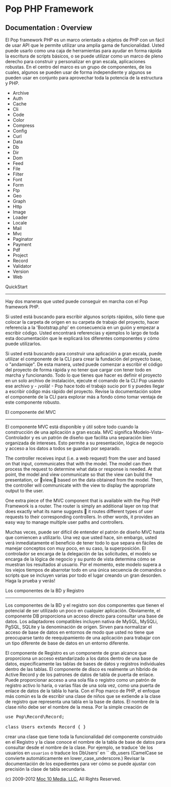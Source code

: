 Pop PHP Framework
=================

Documentation : Overview
------------------------

El Pop framework PHP es un marco orientado a objetos de PHP con un fácil de usar API que le permite utilizar una amplia gama de funcionalidad. Usted puede usarlo como una caja de herramientas para ayudar en forma rápida la escritura de scripts básicos, o se puede utilizar como un marco de pleno derecho para construir y personalizar en gran escala, aplicaciones robustas. En el centro del marco es un grupo de componentes, de los cuales, algunos se pueden usar de forma independiente y algunos se pueden usar en conjunto para aprovechar toda la potencia de la estructura y PHP.


* Archive
* Auth
* Cache
* Cli
* Code
* Color
* Compress
* Config
* Curl
* Data
* Db
* Dir
* Dom
* Feed
* File
* Filter
* Font
* Form
* Ftp
* Geo
* Graph
* Http
* Image
* Loader
* Locale
* Mail
* Mvc
* Paginator
* Payment
* Pdf
* Project
* Record
* Validator
* Version
* Web

QuickStart

----------

Hay dos maneras que usted puede conseguir en marcha con el Pop framework PHP.


Si usted está buscando para escribir algunos scripts rápidos, sólo tiene que colocar la carpeta de origen en su carpeta de trabajo del proyecto, hacer referencia a la 'Bootstrap.php' en consecuencia en un guión y empezar a escribir código. Usted encontrará referencias y ejemplos lo largo de toda esta documentación que le explicará los diferentes componentes y cómo puede utilizarlos.


Si usted está buscando para construir una aplicación a gran escala, puede utilizar el componente de la CLI para crear la fundación del proyecto base, o "andamiaje". De esta manera, usted puede comenzar a escribir el código del proyecto de forma rápida y no tener que cargar con tener todo en marcha y funcionando. Todo lo que tienes que hacer es definir el proyecto en un solo archivo de instalación, ejecute el comando de la CLI Pop usando ese archivo y - ¡voilà! - Pop hace todo el trabajo sucio por ti y puedes llegar a escribir código más rápido del proyecto. Revise la documentación sobre el componente de la CLI para explorar más a fondo cómo tomar ventaja de este componente robusto.

El componente del MVC

-----------------

El componente MVC está disponible y útil sobre todo cuando la construcción de una aplicación a gran escala. MVC significa Modelo-Vista-Controlador y es un patrón de diseño que facilita una separación bien organizada de intereses. Esto permite a su presentación, lógica de negocio y acceso a los datos a todos se guardan por separado.


The controller receives input (i.e. a web request) from the user and based on that input, communicates that with the model. The model can then process the request to determine what data or response is needed. At that point, the model and view communicate so that the view can build the presentation, or view, based on the data obtained from the model. Then, the controller will communicate with the view to display the appropriate output to the user.

One extra piece of the MVC component that is available with the Pop PHP Framework is a router. The router is simply an additional layer on top that does exactly what its name suggests  it routes different types of user requests to their corresponding controllers. In other words, it provides an easy way to manage multiple user paths and controllers.

Muchas veces, puede ser difícil de entender el patrón de diseño MVC hasta que comiencen a utilizarlo. Una vez que usted hace, sin embargo, usted verá inmediatamente el beneficio de tener todo lo que separa en fáciles de manejar conceptos con muy poco, en su caso, la superposición. El controlador se encarga de la delegación de las solicitudes, el modelo se encarga de la lógica de negocio y su punto de vista determina cómo se muestran los resultados al usuario. Por el momento, este modelo supera a los viejos tiempos de abarrotar todo en una única secuencia de comandos o scripts que se incluyen varias por todo el lugar creando un gran desorden. Haga la prueba y verás!


Los componentes de la BD y Registro

--------------------------

Los componentes de la BD y el registro son dos componentes que tienen el potencial de ser utilizado un poco en cualquier aplicación. Obviamente, el componente DB proporciona un acceso directo para consultar una base de datos. Los adaptadores compatibles incluyen nativa de MySQL, MySQLi, PgSQL, SQLite y la denominación de origen. Sirven para normalizar el acceso de base de datos en entornos de modo que usted no tiene que preocuparse tanto de reequipamiento de una aplicación para trabajar con un tipo diferente de base de datos en un entorno diferente.


El componente de Registro es un componente de gran alcance que proporciona un acceso estandarizado a los datos dentro de una base de datos, específicamente las tablas de bases de datos y registros individuales dentro de las tablas. El componente de disco es realmente un híbrido de Active Record y de los patrones de datos de tabla de puerta de enlace. Puede proporcionar acceso a una sola fila o registro como un patrón de registro activo lo haría, o varias filas de una sola vez, como una puerta de enlace de datos de la tabla lo haría. Con el Pop marco de PHP, el enfoque más común es la de escribir una clase de niños que se extiende a la clase de registro que representa una tabla en la base de datos. El nombre de la clase niño debe ser el nombre de la mesa. Por la simple creación de


<pre>
use Pop\Record\Record;

class Users extends Record { }
</pre>

crear una clase que tiene toda la funcionalidad del componente construido en el Registro y la clase conoce el nombre de la tabla de base de datos para consultar desde el nombre de la clase. Por ejemplo, se traduce 'de los usuarios en `usuarios` o traduce los DbUsers' en `` db_users (CamelCase se convierte automáticamente en lower_case_underscore.) Revisar la documentación de los expedientes para ver cómo se puede ajustar con precisión la clase de tabla secundaria.

(c) 2009-2012 [Moc 10 Media, LLC.](http://www.moc10media.com) All Rights Reserved.
